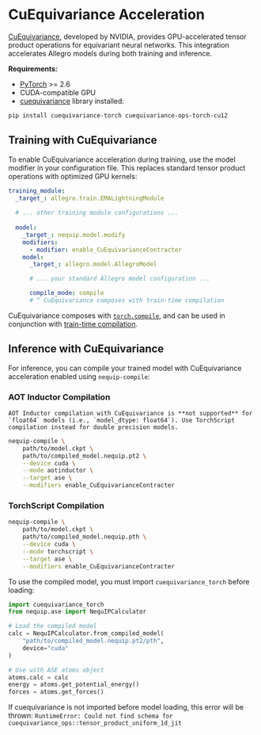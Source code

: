 # CuEquivariance Acceleration

[CuEquivariance](https://github.com/NVIDIA/cuEquivariance), developed by NVIDIA, provides GPU-accelerated tensor product operations for equivariant neural networks.
This integration accelerates Allegro models during both training and inference.

**Requirements:**

- [PyTorch](https://pytorch.org/) >= 2.6
- CUDA-compatible GPU
- [cuequivariance](https://github.com/NVIDIA/cuEquivariance) library installed: 

```bash
pip install cuequivariance-torch cuequivariance-ops-torch-cu12
```

## Training with CuEquivariance

To enable CuEquivariance acceleration during training, use the model modifier in your configuration file. This replaces standard tensor product operations with optimized GPU kernels:

```yaml
training_module:
  _target_: allegro.train.EMALightningModule
  
  # ... other training module configurations ...
  
  model:
    _target_: nequip.model.modify
    modifiers:
      - modifier: enable_CuEquivarianceContracter
    model:
      _target_: allegro.model.AllegroModel

      # ... your standard Allegro model configuration ...

      compile_mode: compile
      # ^ CuEquivariance composes with train-time compilation
```

CuEquivariance composes with [`torch.compile`](https://pytorch.org/docs/stable/generated/torch.compile.html), and can be used in conjunction with [train-time compilation](https://nequip.readthedocs.io/en/latest/guide/accelerations/pt2_compilation.html).

## Inference with CuEquivariance

For inference, you can compile your trained model with CuEquivariance acceleration enabled using `nequip-compile`:

### AOT Inductor Compilation

```{warning}
AOT Inductor compilation with CuEquivariance is **not supported** for `float64` models (i.e., `model_dtype: float64`). Use TorchScript compilation instead for double precision models.
```

```bash
nequip-compile \
    path/to/model.ckpt \
    path/to/compiled_model.nequip.pt2 \
    --device cuda \
    --mode aotinductor \
    --target ase \
    --modifiers enable_CuEquivarianceContracter
```

### TorchScript Compilation

```bash
nequip-compile \
    path/to/model.ckpt \
    path/to/compiled_model.nequip.pth \
    --device cuda \
    --mode torchscript \
    --target ase \
    --modifiers enable_CuEquivarianceContracter
```

To use the compiled model, you must import `cuequivariance_torch` before loading:

```python
import cuequivariance_torch
from nequip.ase import NequIPCalculator

# Load the compiled model
calc = NequIPCalculator.from_compiled_model(
    "path/to/compiled_model.nequip.pt2/pth",
    device="cuda"
)

# Use with ASE atoms object
atoms.calc = calc
energy = atoms.get_potential_energy()
forces = atoms.get_forces()
```

If cuequivariance is not imported before model loading, this error will be thrown: `RuntimeError: Could not find schema for cuequivariance_ops::tensor_product_uniform_1d_jit`
